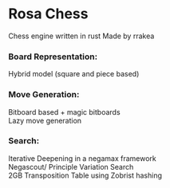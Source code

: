 # Rosa Chess
Chess engine written in rust
Made by rrakea

### Board Representation:
Hybrid model (square and piece based)

### Move Generation:
Bitboard based  + magic bitboards  
Lazy move generation  

### Search:
Iterative Deepening in a negamax framework  
Negascout/ Principle Variation Search  
2GB Transposition Table using Zobrist hashing  
